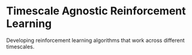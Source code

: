 # Timescale Agnostic Reinforcement Learning 
Developing reinforcement learning algorithms that work across different timescales.